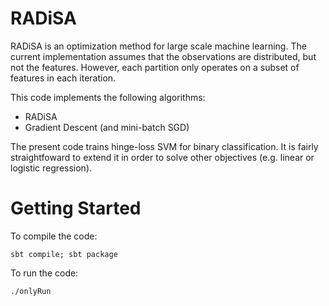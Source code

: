 # RADiSA

RADiSA is an optimization method for large scale machine learning. The current implementation assumes that the observations are distributed, but not the features. However, each partition only operates on a subset of features in each iteration. 

This code implements the following algorithms:
* RADiSA
* Gradient Descent (and mini-batch SGD)

The present code trains hinge-loss SVM for binary classification. It is fairly straightfoward to extend it in order to solve other objectives (e.g. linear or logistic regression).

# Getting Started

To compile the code:

```
sbt compile; sbt package
```

To run the code:

```
./onlyRun
```

